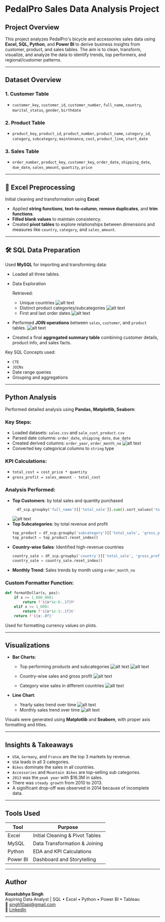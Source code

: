 # PedalPro Sales Data Analysis Project

## Project Overview

This project analyzes PedalPro's bicycle and accessories sales data using **Excel, SQL, Python**, and **Power BI** to derive business insights from customer, product, and sales tables. The aim is to clean, transform, visualize, and analyze the data to identify trends, top performers, and regional/customer patterns.

---

## Dataset Overview

### 1. **Customer Table**

- `customer_key`, `customer_id`, `customer_number`, `full_name`, `country`, `marital_status`, `gender`, `birthdate`

### 2. **Product Table**

- `product_key`, `product_id`, `product_number`, `product_name`, `category_id`, `category`, `subcategory`, `maintenance`, `cost`, `product_line`, `start_date`

### 3. **Sales Table**

- `order_number`, `product_key`, `customer_key`, `order_date`, `shipping_date`, `due_date`, `sales_amount`, `quantity`, `price`

---

## 📌 Excel Preprocessing

Initial cleaning and transformation using **Excel**:

- Applied **string functions**, **text-to-column**, **remove duplicates**, and **trim functions**.
- **Filled blank values** to maintain consistency.
- Created **pivot tables** to explore relationships between dimensions and measures like `country`, `category`, and `sales_amount`.

---

## 🛠️ SQL Data Preparation

Used **MySQL** for importing and transforming data:

- Loaded all three tables.
- Data Exploration

  Retrieved:

  - Unique countries
    ![alt text](<images/Screenshot 2025-07-17 202340.png>)
  - Distinct product categories/subcategories
    ![alt text](<images/Screenshot 2025-07-17 202429.png>)
  - First and last order dates
    ![alt text](<images/Screenshot 2025-07-17 202503.png>)

- Performed **JOIN operations** between `sales`, `customer`, and `product` tables.
  ![alt text](<images/Screenshot 2025-07-17 202520.png>)
- Created a final **aggregated summary table** combining customer details, product info, and sales facts.

Key SQL Concepts used:

- `CTE`
- `JOINs`
- Date range queries
- Grouping and aggregations

---

## Python Analysis

Performed detailed analysis using **Pandas, Matplotlib, Seaborn**:

### Key Steps:

- Loaded datasets: `sales.csv` and `sale_cust_product.csv`
- Parsed date columns: `order_date`, `shipping_date`, `due_date`
- Created derived columns: `order_year`, `order_month_no`
  ![alt text](images/image1.png)
- Converted key categorical columns to `string` type

### KPI Calculations:

- `total_cost = cost_price * quantity`
- `gross_profit = sales_amount - total_cost`

### Analysis Performed:

- **Top Customers**: by total sales and quantity purchased
  ```python
    df_scp.groupby('full_name')[['total_sale']].sum().sort_values('total_sale', ascending=False).head()
  ```
  ![alt text](images/image2.png)
- **Top Subcategories**: by total revenue and profit
  ```python
  top_product = df_scp.groupby('subcategory')[['total_sale', 'gross_profit']].sum().sort_values('total_sale', ascending=False).head()
  top_product = top_product.reset_index()
  ```
- **Country-wise Sales**: Identified high-revenue countries
  ```python
  country_sale = df_scp.groupby('country')[['total_sale', 'gross_profit']].agg('sum').sort_values('total_sale', ascending=False)
  country_sale = country_sale.reset_index()
  ```
- **Monthly Trend**: Sales trends by month using `order_month_no`

### Custom Formatter Function:

```python
def formatDollar(x, pos):
    if x >= 1_000_000:
        return f'${x*1e-6:.1f}M'
    elif x >= 1_000:
        return f'${x*1e-3:.1f}K'
    return f'${x:.0f}'
```

Used for formatting currency values on plots.

---

## Visualizations

- **Bar Charts**:

  - Top performing products and subcategories
    ![alt text](images/image4.png)
    ![alt text](images/image3.png)

  - Country-wise sales and gross profit
    ![alt text](images/image5.png)

  - Category wise sales in different countries
    ![alt text](images/image6.png)

- **Line Chart**:

  - Yearly sales trend over time
    ![alt text](images/image7.png)
  - Monthly sales trend over time
    ![alt text](images/image8.png)

Visuals were generated using **Matplotlib** and **Seaborn**, with proper axis formatting and titles.

---

## Insights & Takeaways

- `USA`, `Germany`, and `France` are the top 3 markets by revenue.
- `USA` leads in all 3 categories.
- `Bikes` dominate the sales in all countries.
- `Accessories` and `Mountain Bikes` are top-selling sub categories.
- `2013` was the `peak year` with $16.3M in sales.
- There was `steady growth` from 2010 to 2013.
- A significant drop-off was observed in 2014 because of incomplete data.

---

## Tools Used

| Tool     | Purpose                         |
| -------- | ------------------------------- |
| Excel    | Initial Cleaning & Pivot Tables |
| MySQL    | Data Transformation & Joining   |
| Python   | EDA and KPI Calculations        |
| Power BI | Dashboard and Storytelling      |

---

## Author

**Koustubhya Singh**  
Aspiring Data Analyst | SQL • Excel • Python • Power BI • Tableau  
📧 singh10api@gmail.com  
🔗 [LinkedIn](https://www.linkedin.com/in/koustubhya-singh)

---
